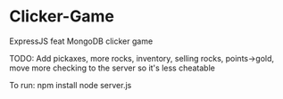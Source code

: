 # Clicker-Game
ExpressJS feat MongoDB clicker game

TODO:
Add pickaxes, more rocks, inventory, selling rocks, points->gold, move more checking to the server so it's less cheatable

To run:
npm install
node server.js
